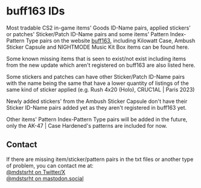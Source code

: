 # buff163 IDs

Most tradable CS2 in-game items' Goods ID-Name pairs, applied stickers' or patches' Sticker/Patch ID-Name pairs and some items' Pattern Index-Pattern Type pairs on the website [buff163](https://buff.163.com), including Kilowatt Case, Ambush Sticker Capsule and NIGHTMODE Music Kit Box items can be found here.

Some known missing items that is seen to exist/not exist including items from the new update which aren't registered on buff163 are also listed here.<br>

Some stickers and patches can have other Sticker/Patch ID-Name pairs with the name being the same that have a lower quantity of listings of the same kind of sticker applied (e.g. Rush 4x20 (Holo), CRUC1AL | Paris 2023)<br>

Newly added stickers' from the Ambush Sticker Capsule don't have their Sticker ID-Name pairs added yet as they aren't registered in buff163 yet.

Other items' Pattern Index-Pattern Type pairs will be added in the future, only the AK-47 | Case Hardened's patterns are included for now.

## Contact

If there are missing item/sticker/pattern pairs in the txt files or another type of problem, you can contact me at:<br>
[@mdstsrht on Twitter/X](https://twitter.com/mdstsrht)<br>
[@mdstsrht on mastodon.social](https://mastodon.social/@mdstsrht)